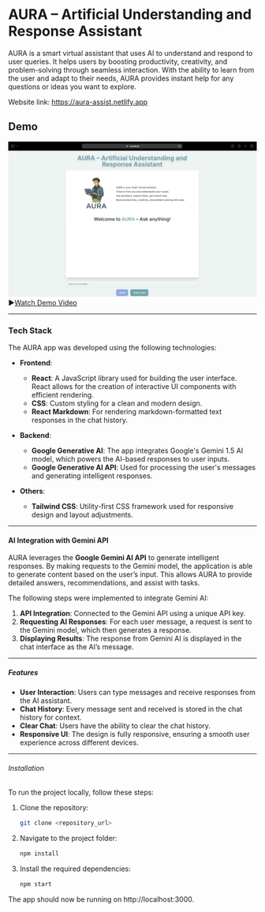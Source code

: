 # AURA – Artificial Understanding and Response Assistant

AURA is a smart virtual assistant that uses AI to understand and respond to user queries. It helps users by boosting productivity, creativity, and problem-solving through seamless interaction. With the ability to learn from the user and adapt to their needs, AURA provides instant help for any questions or ideas you want to explore.

Website link: https://aura-assist.netlify.app

## Demo

![AURA Chat App Demo](output/output.png)
▶️[Watch Demo Video](https://drive.google.com/file/d/1e-oPzRxVrT8csOP0e0ZZtNejlu0PGtHA/view?usp=sharing)

---

### Tech Stack

The AURA app was developed using the following technologies:

- **Frontend**:

  - **React**: A JavaScript library used for building the user interface. React allows for the creation of interactive UI components with efficient rendering.
  - **CSS**: Custom styling for a clean and modern design.
  - **React Markdown**: For rendering markdown-formatted text responses in the chat history.

- **Backend**:

  - **Google Generative AI**: The app integrates Google's Gemini 1.5 AI model, which powers the AI-based responses to user inputs.
  - **Google Generative AI API**: Used for processing the user's messages and generating intelligent responses.

- **Others**:
  - **Tailwind CSS**: Utility-first CSS framework used for responsive design and layout adjustments.

---

#### AI Integration with Gemini API

AURA leverages the **Google Gemini AI API** to generate intelligent responses. By making requests to the Gemini model, the application is able to generate content based on the user’s input. This allows AURA to provide detailed answers, recommendations, and assist with tasks.

The following steps were implemented to integrate Gemini AI:

1. **API Integration**: Connected to the Gemini API using a unique API key.
2. **Requesting AI Responses**: For each user message, a request is sent to the Gemini model, which then generates a response.
3. **Displaying Results**: The response from Gemini AI is displayed in the chat interface as the AI’s message.

---

##### Features

- **User Interaction**: Users can type messages and receive responses from the AI assistant.
- **Chat History**: Every message sent and received is stored in the chat history for context.
- **Clear Chat**: Users have the ability to clear the chat history.
- **Responsive UI**: The design is fully responsive, ensuring a smooth user experience across different devices.

---

###### Installation

To run the project locally, follow these steps:

1. Clone the repository:
   ```bash
   git clone <repository_url>
   ```
2. Navigate to the project folder:
   ```bash
   npm install
   ```
3. Install the required dependencies:
   ```bash
   npm start
   ```

The app should now be running on http://localhost:3000.
